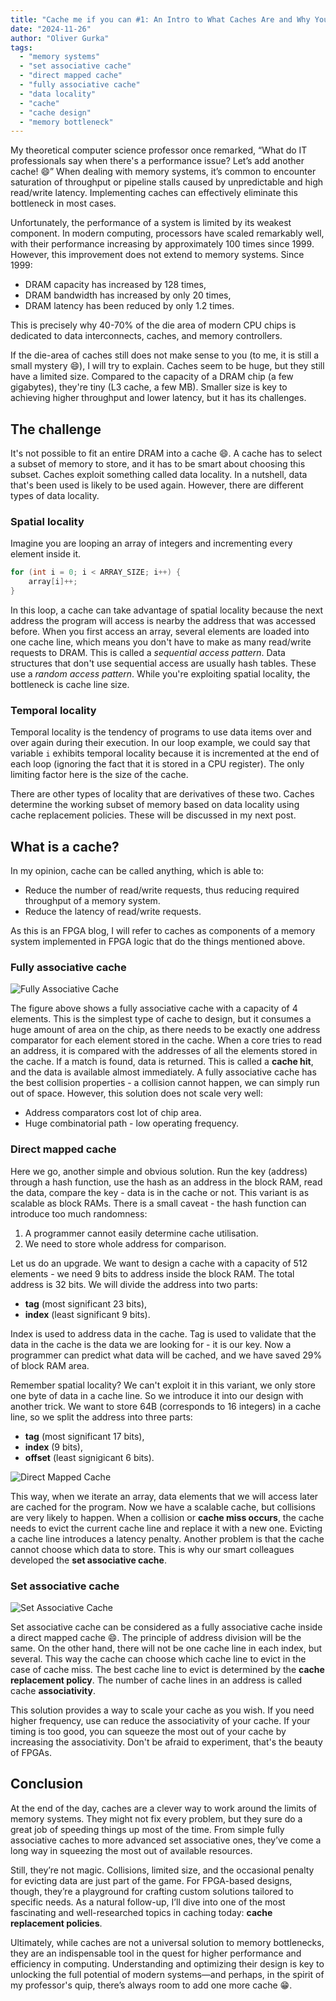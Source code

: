 ```yaml
---
title: "Cache me if you can #1: An Intro to What Caches Are and Why You Need One"
date: "2024-11-26"
author: "Oliver Gurka"
tags:
  - "memory systems"
  - "set associative cache"
  - "direct mapped cache"
  - "fully associative cache"
  - "data locality"
  - "cache"
  - "cache design"
  - "memory bottleneck"
---
```


My theoretical computer science professor once remarked, “What do IT professionals say when
there's a performance issue? Let’s add another cache! :smile:” When dealing with memory systems,
it’s common to encounter saturation of throughput or pipeline stalls caused by unpredictable
and high read/write latency. Implementing caches can effectively eliminate this bottleneck in most cases.

Unfortunately, the performance of a system is limited by its weakest component. In modern computing,
processors have scaled remarkably well, with their performance increasing by approximately 100 times
since 1999. However, this improvement does not extend to memory systems. Since 1999:
- DRAM capacity has increased by 128 times,
- DRAM bandwidth has increased by only 20 times,
- DRAM latency has been reduced by only 1.2 times.

This is precisely why 40-70% of the die area of modern CPU chips is dedicated to data interconnects,
caches, and memory controllers.

If the die-area of caches still does not make sense to you (to me, it is still a small mystery :smile:),
I will try to explain. Caches seem to be huge, but they still have a limited size. Compared to the
capacity of a DRAM chip (a few gigabytes), they're tiny (L3 cache, a few MB). Smaller size is key
to achieving higher throughput and lower latency, but it has its challenges.

## The challenge

It's not possible to fit an entire DRAM into a cache :smile:. A cache has to select a subset of memory
to store, and it has to be smart about choosing this subset. Caches exploit something called data
locality. In a nutshell, data that's been used is likely to be used again. However, there are different
types of data locality.

### Spatial locality

Imagine you are looping an array of integers and incrementing every element inside it.

```c
for (int i = 0; i < ARRAY_SIZE; i++) {
    array[i]++;
}
```
In this loop, a cache can take advantage of spatial locality because the next address the program
will access is nearby the address that was accessed before. When you first access an array, several
elements are loaded into one cache line, which means you don't have to make as many read/write
requests to DRAM. This is called a *sequential access pattern*. Data structures that don't use
sequential access are usually hash tables. These use a *random access pattern*. While you're
exploiting spatial locality, the bottleneck is cache line size.

### Temporal locality

Temporal locality is the tendency of programs to use data items over and over again during their
execution. In our loop example, we could say that variable `i` exhibits temporal locality because
it is incremented at the end of each loop (ignoring the fact that it is stored in a CPU register).
The only limiting factor here is the size of the cache.

There are other types of locality that are derivatives of these two. Caches determine the working
subset of memory based on data locality using cache replacement policies. These will be discussed
in my next post.

## What is a cache?

In my opinion, cache can be called anything, which is able to:
- Reduce the number of read/write requests, thus reducing required throughput of a memory system.
- Reduce the latency of read/write requests.

As this is an FPGA blog, I will refer to caches as components of a memory system implemented in
FPGA logic that do the things mentioned above.

### Fully associative cache

![Fully Associative Cache](/cache01/fassoc.drawio.png)

The figure above shows a fully associative cache with a capacity of 4 elements. This is the simplest
type of cache to design, but it consumes a huge amount of area on the chip, as there needs to be
exactly one address comparator for each element stored in the cache. When a core tries to read an
address, it is compared with the addresses of all the elements stored in the cache. If a match is
found, data is returned. This is called a **cache hit**, and the data is available almost immediately.
A fully associative cache has the best collision properties - a collision cannot happen, we can
simply run out of space. However, this solution does not scale very well:
- Address comparators cost lot of chip area.
- Huge combinatorial path - low operating frequency.

### Direct mapped cache

Here we go, another simple and obvious solution. Run the key (address) through a hash function,
use the hash as an address in the block RAM, read the data, compare the key - data is in the
cache or not. This variant is as scalable as block RAMs. There is a small caveat - the hash
function can introduce too much randomness:
1. A programmer cannot easily determine cache utilisation.
2. We need to store whole address for comparison.

Let us do an upgrade. We want to design a cache with a capacity of 512 elements - we need 9
bits to address inside the block RAM. The total address is 32 bits. We will divide
the address into two parts:
- **tag** (most significant 23 bits),
- **index** (least significant 9 bits).

Index is used to address data in the cache. Tag is used to validate that the data in
the cache is the data we are looking for - it is our key. Now a programmer can predict
what data will be cached, and we have saved 29% of block RAM area.

Remember spatial locality? We can't exploit it in this variant, we only store one byte of
data in a cache line. So we introduce it into our design with another trick. We want to store 64B
(corresponds to 16 integers) in a cache line, so we split the address into three parts:
- **tag** (most significant 17 bits),
- **index** (9 bits),
- **offset** (least signigicant 6 bits).

![Direct Mapped Cache](/cache01/DirectMapped.drawio.png)

This way, when we iterate an array, data elements that we will access later are cached for
the program. Now we have a scalable cache, but collisions are very likely to happen. When
a collision or **cache miss occurs**, the cache needs to evict the current cache line and replace
it with a new one. Evicting a cache line introduces a latency penalty. Another problem is that
the cache cannot choose which data to store. This is why our smart colleagues developed
the **set associative cache**.

### Set associative cache

![Set Associative Cache](/cache01/SetAssoc.drawio.png)

Set associative cache can be considered as a fully associative cache inside a direct mapped cache
:smile:. The principle of address division will be the same. On the other hand, there will not be
one cache line in each index, but several. This way the cache can choose which cache line to evict
in the case of cache miss. The best cache line to evict is determined by the **cache replacement policy**.
The number of cache lines in an address is called cache **associativity**.

This solution provides a way to scale your cache as you wish. If you need higher frequency, use can
reduce the associativity of your cache. If your timing is too good, you can squeeze the most out of
your cache by increasing the associativity. Don't be afraid to experiment, that's the beauty of FPGAs.

## Conclusion

At the end of the day, caches are a clever way to work around the limits of memory systems. They might
not fix every problem, but they sure do a great job of speeding things up most of the time. From simple
fully associative caches to more advanced set associative ones, they’ve come a long way in squeezing
the most out of available resources.

Still, they’re not magic. Collisions, limited size, and the occasional penalty for evicting data are
just part of the game. For FPGA-based designs, though, they’re a playground for crafting custom
solutions tailored to specific needs. As a natural follow-up, I’ll dive into one of the most
fascinating and well-researched topics in caching today: **cache replacement policies**.

Ultimately, while caches are not a universal solution to memory bottlenecks, they are an indispensable
tool in the quest for higher performance and efficiency in computing. Understanding and optimizing
their design is key to unlocking the full potential of modern systems—and perhaps, in the spirit of my
professor's quip, there’s always room to add one more cache :grin:.
